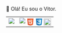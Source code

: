 👋 Olá! Eu sou o Vitor.
<table>
  <tr>
    <td>
      <img height="180em" src="https://github-readme-stats.vercel.app/api?username=VitoD09&show_icons=true&theme=dracula&include_all_commits=true&count_private=true"/>
    </td>
    <td>
      <img height="180em" src="https://github-readme-stats.vercel.app/api/top-langs/?username=VitoD09&layout=compact&langs_count=16&theme=dracula"/>
  <img align="center" height="20" width="20" src="https://raw.githubusercontent.com/devicons/devicon/master/icons/html5/html5-original.svg">
  <img align="center" height="20" width="20" src="https://raw.githubusercontent.com/devicons/devicon/master/icons/css3/css3-original.svg">
      
  <img align="center" height="20" width="20" src="https://cdn.jsdelivr.net/gh/devicons/devicon@latest/icons/java/java-original.svg"/>    
    </td>
  </tr>
</table>
